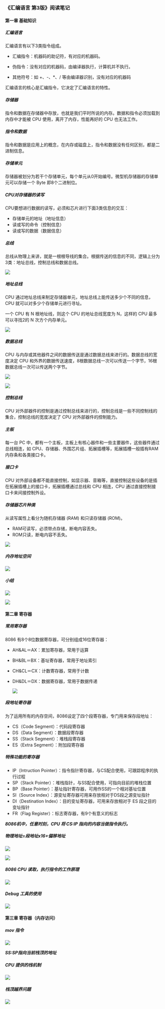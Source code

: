 ### 《汇编语言 第3版》阅读笔记

#### 第一章 基础知识

##### 汇编语言

汇编语言有以下3类指令组成。

- 汇编指令：机器码的助记符，有对应的机器码。

- 伪指令：没有对应的机器码，由编译器执行，计算机并不执行。

- 其他符号：如 +、-、*、/ 等由编译器识别，没有对应的机器码

汇编语言的核心是汇编指令，它决定了汇编语言的特性。

##### 存储器

指令和数据在存储器中存放，也就是我们平时所说的内存。数据和指令必须加载到内存中才能被 CPU 使用，离开了内存，性能再好的 CPU 也无法工作。

##### 指令和数据
指令和数据是应用上的概念，在内存或磁盘上，指令和数据没有任何区别，都是二进制信息。

##### 存储单元

存储器被划分为若干个存储单元，每个单元从0开始编号。微型机存储器的存储单元可以存储一个 Byte 即8个二进制位。

##### CPU对存储器的读写

CPU要想进行数据的读写，必须和芯片进行下面3类信息的交互：

- 存储单元的地址（地址信息）
- 读或写的命令（控制信息）
- 读或写的数据（数据信息）

##### 总线

总线从物理上来讲，就是一根根导线的集合。根据传送的信息的不同，逻辑上分为3类：地址总线，控制总线和数据总线。

 ![](./resources/assembly/1.3.png)

##### 地址总线

CPU 通过地址总线来制定存储器单元，地址总线上能传送多少个不同的信息， CPU 就可以对多少个存储单元进行寻址。

一个 CPU 有 N 根地址线，则这个 CPU 的地址总线宽度为 N，这样的 CPU 最多可以寻找2的 N 次方个内存单元。

 ![](./resources/assembly/1.4.png)

##### 数据总线

CPU 与内存或其他器件之间的数据传送是通过数据总线来进行的。数据总线的宽度决定 CPU 和外界的数据传送速度，8根数据总线一次可以传送一个字节，16根数据总线一次可以传送两个字节。

 ![](./resources/assembly/1.5.png)

 ![](./resources/assembly/1.6.png)

##### 控制总线

CPU 对外部器件的控制是通过控制总线来进行的，控制总线是一些不同控制线的集合，控制总线的宽度决定了 CPU 对外部器件的控制能力。

##### 主板

每一台 PC 中，都有一个主板，主板上有核心器件和一些主要器件，这些器件通过总线相连，如 CPU、存储器、外围芯片组、拓展插槽等，拓展插槽一般插有RAM内存条和各类接口卡。

##### 接口卡

CPU 对外部设备都不能直接控制，如显示器、音箱等，直接控制这些设备的是插在拓展插槽上的接口卡，拓展插槽通过总线和 CPU 相连，CPU 通过直接控制接口卡来间接控制外设。

##### 存储器芯片种类

从读写属性上看分为随机存储器 (RAM) 和只读存储器 (ROM)。

- RAM可读写，必须带点存储，断电内容丢失。
- ROM只读，断电内容不丢失。

 ![](./resources/assembly/1.7.png)

##### 内存地址空间

 ![](./resources/assembly/1.8.png)

##### 小结

 ![](./resources/assembly/1.summary-1.png)

 ![](./resources/assembly/1.summary-2.png)

#### 第二章 寄存器

##### 常用寄存器

8086 有8个8位数据寄存器，可分别组成16位寄存器：

- AH&AL＝AX：累加寄存器，常用于运算
- BH&BL＝BX：基址寄存器，常用于地址索引
- CH&CL＝CX：计数寄存器，常用于计数
- DH&DL＝DX：数据寄存器，常用于数据传递

  ![](./resources/assembly/2.1.png)

##### 段地址寄存器

为了运用所有的内存空间，8086设定了四个段寄存器，专门用来保存段地址：

- CS（Code Segment）：代码段寄存器
- DS（Data Segment）：数据段寄存器
- SS（Stack Segment）：堆栈段寄存器
- ES（Extra Segment）：附加段寄存器

##### 特殊功能的寄存器

- IP（Intruction Pointer）：指令指针寄存器，与CS配合使用，可跟踪程序的执行过程
- SP（Stack Pointer）：堆栈指针，与SS配合使用，可指向目前的堆栈位置
- BP（Base Pointer）：基址指针寄存器，可用作SS的一个相对基址位置
- SI（Source Index）：源变址寄存器可用来存放相对于DS段之源变址指针
- DI（Destination Index）：目的变址寄存器，可用来存放相对于 ES 段之目的变址指针
- FR（Flag Register）：标志寄存器，有9个有意义的标志

***8086机中，任意时刻，CPU 将 CS:IP 指向的内容当做指令执行。***

##### 物理地址=段地址x16+偏移地址

 ![](./resources/assembly/2.6.png)

 ![](./resources/assembly/2.6.1.png)

##### 8086 CPU 读取，执行指令的工作原理

![](./resources/assembly/2.10.png)

##### Debug 工具的使用

 ![](./resources/assembly/2.1.1.png)

 #### 第三章 寄存器（内存访问） 

##### mov 指令

 ![](./resources/assembly/3.4.1.png)

***SS:SP指向当前栈顶的地址***

##### CPU 提供的栈机制

 ![](./resources/assembly/3.7.1.png)

##### 栈顶越界问题

 ![](./resources/assembly/3.8.1.png)


